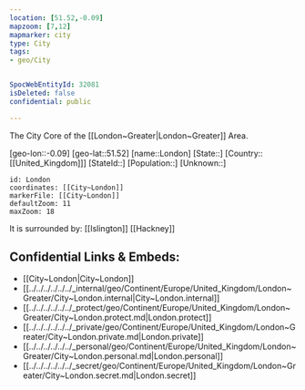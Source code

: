 ```yaml
---
location: [51.52,-0.09]
mapzoom: [7,12] 
mapmarker: city 
type: City
tags:
- geo/City


SpocWebEntityId: 32081
isDeleted: false
confidential: public

---
```

The City Core of the [[London~Greater|London~Greater]] Area.

[geo-lon::-0.09]
[geo-lat::51.52]
[name::London]
[State::]
[Country::[[United_Kingdom]]]
[StateId::]
[Population::]
[Unknown::]


```leaflet
id: London
coordinates: [[City~London]]
markerFile: [[City~London]]
defaultZoom: 11 
maxZoom: 18
```

It is surrounded by: 
[[Islington]]
[[Hackney]]


## Confidential Links & Embeds: 
- [[City~London|City~London]] 
- [[../../../../../../_internal/geo/Continent/Europe/United_Kingdom/London~Greater/City~London.internal|City~London.internal]] 
- [[../../../../../../_protect/geo/Continent/Europe/United_Kingdom/London~Greater/City~London.protect.md|London.protect]] 
- [[../../../../../../_private/geo/Continent/Europe/United_Kingdom/London~Greater/City~London.private.md|London.private]] 
- [[../../../../../../_personal/geo/Continent/Europe/United_Kingdom/London~Greater/City~London.personal.md|London.personal]] 
- [[../../../../../../_secret/geo/Continent/Europe/United_Kingdom/London~Greater/City~London.secret.md|London.secret]] 
